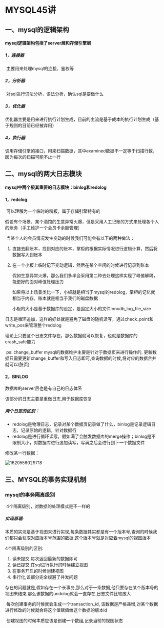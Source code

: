 # 							MYSQL45讲

## 一、mysql的逻辑架构

#### mysql逻辑架构包括了server层和存储引擎层

##### 1，连接器

​	主要用来处理mysql的连接，鉴权等

##### 2，分析器

​	对sql进行词法分析，语法分析，确认sql是要做什么

##### 3，优化器

​	优化器主要是用来进行执行计划生成，目前的主流是基于成本的执行计划生成（基于规则的目前已经被弃用）

##### 4，执行器

​	调用存储引擎的接口，用来扫描数据，其中examined数据不一定等于扫描行数，因为每次的扫描可能不止一行



## 二、mysql的两大日志模块

#### mysql中两个极其重要的日志模块：binlog和redolog

#### 1，redolog

​	可以理解为一个临时的粉板，属于存储引擎特有的

​	假设有个场景，某个酒馆的生意异常火爆，但是采用人工记账的方式来处理各个人的账务（手工维护一个会员卡余额管理）

​	当某个人的会员情况发生变动的时候我们可能会有以下的两种做法：

1. 直接去翻账本，找到对应的账本，掌柜的根据实际情况进行逻辑计算，然后将数据写入到账本

2. 在一个小板上临时记下变动逻辑，然后在某个空闲的时候进行记录到账本

   

   ​		假如生意异常火爆，那么我们多半会采用第二种去处理这样实现了峰值解耦，能更好的面对峰值处理压力

   如果将以上场景类比一下，小板就是相当于mysql的redolog，掌柜的记忆就相当于内存，账本就是相当于我们的磁盘数据

   ​		小板的大小是基于数据库的设定，是固定大小的文件innodb_log_file_size



日志是循环追加，这样的好处就是避免了磁盘的随机读写，通过check_point和write_pos来管理整个redolog

理论上只要这个日志文件存在，那么数据就可以恢复，也就是数据库的crash_safe能力



​	ps: change_buffer   mysql的数据维护主要是针对于数据页来进行操作的, 更新数据只需要更新change_buffer和写入日志即可,查询数据的时候,将对应的数据合并就可以(脏页)

#### 2，BINLOG

数据库的server层也是有自己的日志体系

该部分的日志主要是重做日志,用于数据库恢复



##### 两个日志的区别：

- redolog是物理日志，记录对某个数据页记录做了什么，binlog是记录逻辑日志，记录原始的逻辑，针对数据行
- redolog是进行循环读写，假如满了会触发数据库的merge操作；binlog是不限制大小，对数据库进行追加读写，写满之后会进行到下一个数据文件



修改某一行数据：

![1620556029718](C:\Users\tytion\AppData\Roaming\Typora\typora-user-images\1620556029718.png)



## 三、MYSQL的事务实现机制

###  mysql的事务隔离级别

​	4个隔离级别，对数据的处理模式是不一样的

##### 实现原理:

本质的实现是基于视图来进行实现,每条数据其实都是有一个版本号,查询的时候我们都只会获取对应版本号范围的数据,这个版本号就是对应着mysql的视图版本

4个隔离级别的区别:

1. 读未提交,每次返回最新的数据即可
2. 读已提交,在sql进行执行的时候建立视图
3. 在事务开启的时候创建视图
4. 串行化,该部分完全规避了并发问题



​	存在的问题就是,假如存在一个长事务,那么对于一条数据,他只要存在某个版本号的视图未结束,那么该数据的undolog就会一直存在,日志文件比较庞大



​		每次创建事务的时候就会生成一个transaction_id, 该数据是严格递增,对某个数据进行修改的时候就会将这个值赋值给这个数据的版本id

​		创建视图的时候本质应该是创建一个数组,记录当前的视图状态